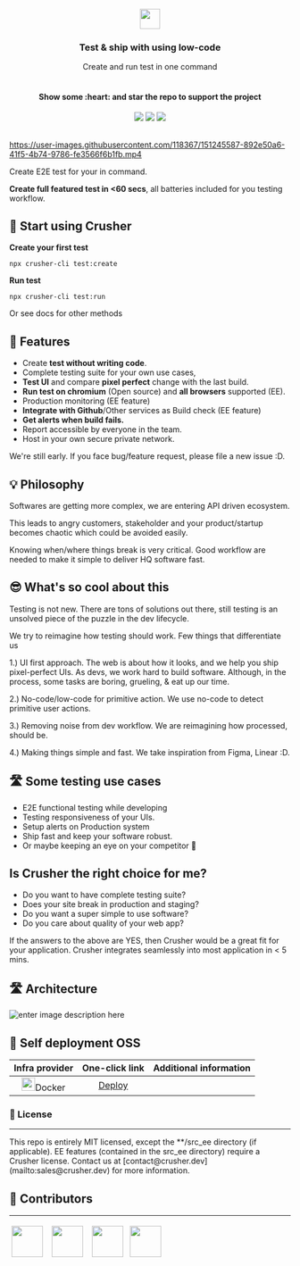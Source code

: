 <br/>
<div align="center">
<img src="https://i.imgur.com/Z6wyajH.png" height="36" style="margin: 0 auto;"/>
<h3 align="center" >Test & ship with using low-code</h3>
<div>Create and run test in one command</div><br/>


</div>
<div align="center">
<h4> Show some :heart: and star the repo to support the project</h4>
</div>

<div align="center">
  <img src="https://img.shields.io/github/stars/crusherdev/crusher.svg?style=social&label=Star"/>  
    <img src="https://img.shields.io/github/forks/crusherdev/crusher.svg?style=social&label=Fork"/>
     <img src="https://img.shields.io/github/watchers/crusherdev/crusher.svg?style=social&label=Watch"/>
</div>
<br/>

https://user-images.githubusercontent.com/118367/151245587-892e50a6-41f5-4b74-9786-fe3566f6b1fb.mp4


Create E2E test for your in command. 

**Create full featured test in <60 secs**, all batteries included for you testing workflow.


## 🚀 Start using Crusher

**Create your first test**

```
npx crusher-cli test:create
```


**Run test**

```
npx crusher-cli test:run
```

Or see docs for other methods

## 🔮 Features

- Create **test without writing code**.
- Complete testing suite for your own use cases,
- **Test UI** and compare **pixel perfect** change with the last build.
- **Run test on chromium** (Open source) and **all browsers** supported (EE).
- Production monitoring (EE feature)
- **Integrate with Github**/Other services as Build check (EE feature)
- **Get alerts when build fails.**
- Report accessible by everyone in the team.
- Host in your own secure private network.

We're still early. If you face bug/feature request, please file a new issue :D.

## 💡 Philosophy

Softwares are getting more complex, we are entering API driven ecosystem.

This leads to angry customers, stakeholder and your product/startup becomes chaotic which could be avoided easily.

Knowing when/where things break is very critical. Good workflow are needed to make it simple to deliver HQ software fast.

## 😎 What's so cool about this

Testing is not new. There are tons of solutions out there, still testing is an unsolved piece of the puzzle in the dev lifecycle.

We try to reimagine how testing should work. Few things that differentiate us

1.) UI first approach. The web is about how it looks, and we help you ship pixel-perfect UIs. As devs, we work hard to build software. Although, in the process, some tasks are boring, grueling, & eat up our time.

2.) No-code/low-code for primitive action. We use no-code to detect primitive user actions.

3.) Removing noise from dev workflow. We are reimagining how processed, should be.

4.) Making things simple and fast. We take inspiration from Figma, Linear :D.

## 🛣️ Some testing use cases

- E2E functional testing while developing
- Testing responsiveness of your UIs.
- Setup alerts on Production system
- Ship fast and keep your software robust.
- Or maybe keeping an eye on your competitor 👀

## Is Crusher the right choice for me?
- Do you want to have complete testing suite?
- Does your site break in production and staging?
- Do you want a super simple to use software?
- Do you care about quality of your web app?

If the answers to the above are YES, then Crusher would be a great fit for your
application. Crusher integrates seamlessly into most application in < 5 mins.

## 🛣️ Architecture

![enter image description here](https://i.imgur.com/wzU5fUO.png)


## 🧱 Self deployment OSS

|                                   **Infra provider**                                   |                                **One-click link**                                | **Additional information** |
| :------------------------------------------------------------------------------------: | :------------------------------------------------------------------------------: | :------------------------: |
| <div style=""> <img src="https://i.imgur.com/x2v2EpM.png" height="24px"/>Docker </div> | [Deploy](https://docs.crusher.dev/docs/self-host/how-to-setup-crusher-on-docker) |                            |

### 📝 License

<hr/>
This repo is entirely MIT licensed, except the **/src_ee directory (if applicable).
EE features (contained in the src_ee directory) require a Crusher license. Contact us at [contact@crusher.dev](mailto:sales@crusher.dev) for more information.

## 🤝 Contributors

<hr/>
<p float="left">

<img src="https://avatars.githubusercontent.com/u/6849438?v=4" height="56" style="margin: 4px;"/> &nbsp;<img src="https://avatars.githubusercontent.com/u/16796008?v=4" height="56" style="margin: 4px;"/> &nbsp;<img src="https://avatars.githubusercontent.com/u/51117080?v=4" height="56" style="margin: 4px;"/>&nbsp;<img src="https://avatars.githubusercontent.com/u/55053424?v=4" height="56" style="margin: 4px;"/>

</p>
